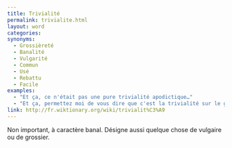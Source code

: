 ```yaml
---
title: Trivialité
permalink: trivialite.html
layout: word
categories:
synonyms:
  - Grossièreté
  - Banalité
  - Vulgarité
  - Commun
  - Usé
  - Rebattu
  - Facile
examples:
  - "Et ça, ce n'était pas une pure trivialité apodictique…"
  - "Et ça, permettez moi de vous dire que c'est la trivialité sur le gâteau !"
link: http://fr.wiktionary.org/wiki/trivialit%C3%A9
---
```


Non important, à caractère banal. Désigne aussi quelque chose de vulgaire ou de grossier.

